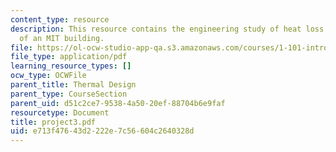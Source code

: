 ```yaml
---
content_type: resource
description: This resource contains the engineering study of heat loss performance
  of an MIT building.
file: https://ol-ocw-studio-app-qa.s3.amazonaws.com/courses/1-101-introduction-to-civil-and-environmental-engineering-design-i-fall-2005/e713f47643d2222e7c56604c2640328d_project3.pdf
file_type: application/pdf
learning_resource_types: []
ocw_type: OCWFile
parent_title: Thermal Design
parent_type: CourseSection
parent_uid: d51c2ce7-9538-4a50-20ef-88704b6e9faf
resourcetype: Document
title: project3.pdf
uid: e713f476-43d2-222e-7c56-604c2640328d
---
```

